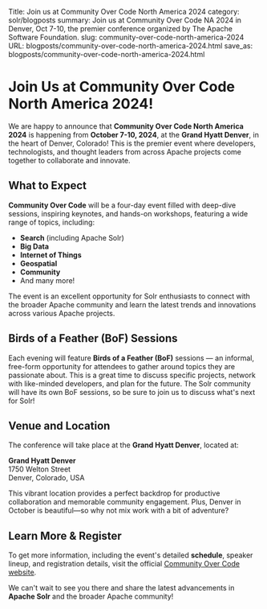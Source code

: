 Title: Join us at Community Over Code North America 2024
category: solr/blogposts
summary: Join us at Community Over Code NA 2024 in Denver, Oct 7-10, the premier conference organized by The Apache Software Foundation.
slug: community-over-code-north-america-2024
URL: blogposts/community-over-code-north-america-2024.html
save_as: blogposts/community-over-code-north-america-2024.html

# Join Us at Community Over Code North America 2024!

We are happy to announce that **Community Over Code North America 2024** is happening from **October 7-10, 2024**, at the **Grand Hyatt Denver**, in the heart of Denver, Colorado! This is the premier event where developers, technologists, and thought leaders from across Apache projects come together to collaborate and innovate.

## What to Expect

**Community Over Code** will be a four-day event filled with deep-dive sessions, inspiring keynotes, and hands-on workshops, featuring a wide range of topics, including:

- **Search** (including Apache Solr)
- **Big Data**
- **Internet of Things**
- **Geospatial**
- **Community** 
- And many more!

The event is an excellent opportunity for Solr enthusiasts to connect with the broader Apache community and learn the latest trends and innovations across various Apache projects.

## Birds of a Feather (BoF) Sessions

Each evening will feature **Birds of a Feather (BoF)** sessions — an informal, free-form opportunity for attendees to gather around topics they are passionate about. This is a great time to discuss specific projects, network with like-minded developers, and plan for the future. The Solr community will have its own BoF sessions, so be sure to join us to discuss what's next for Solr!

## Venue and Location

The conference will take place at the **Grand Hyatt Denver**, located at:

**Grand Hyatt Denver**  
1750 Welton Street  
Denver, Colorado, USA

This vibrant location provides a perfect backdrop for productive collaboration and memorable community engagement. Plus, Denver in October is beautiful—so why not mix work with a bit of adventure?

## Learn More & Register

To get more information, including the event's detailed **schedule**, speaker lineup, and registration details, visit the official [Community Over Code website](https://communityovercode.org/).

We can't wait to see you there and share the latest advancements in **Apache Solr** and the broader Apache community!
